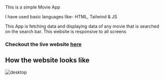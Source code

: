 
This is a simple Movie App 

I have used basic languages like-  HTML, Tailwind & JS 

This App is fetching data and displaying data of any movie that is searched on the search bar. 
This website is responsive to all screens

### Checkout the live website [here](https://movie-app-kappa-ruby.vercel.app/)

## How the website looks like

![desktop](./images/app.gif)
